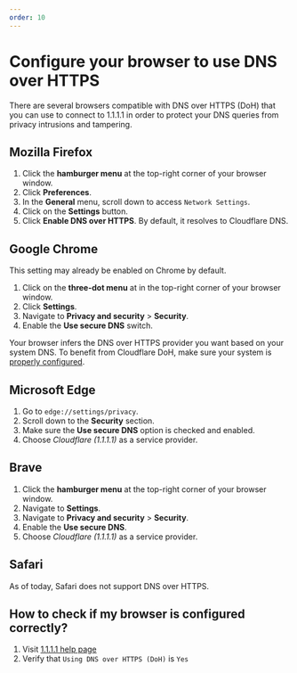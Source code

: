 ```yaml
---
order: 10
---
```


# Configure your browser to use DNS over HTTPS

There are several browsers compatible with DNS over HTTPS (DoH) that you can use to connect to 1.1.1.1 in order to protect your DNS queries from privacy intrusions and tampering.

## Mozilla Firefox

1. Click the **hamburger menu** at the top-right corner of your browser window.
1. Click **Preferences**.
1. In the **General** menu, scroll down to access `Network Settings`.
1. Click on the **Settings** button.
1. Click **Enable DNS over HTTPS**. By default, it resolves to Cloudflare DNS.

## Google Chrome

<Aside>

This setting may already be enabled on Chrome by default.

</Aside>

1. Click on the **three-dot menu** at in the top-right corner of your browser window.
1. Click **Settings**.
1. Navigate to **Privacy and security** > **Security**.
1. Enable the **Use secure DNS** switch.

Your browser infers the DNS over HTTPS provider you want based on your system DNS. To benefit from Cloudflare DoH, make sure your system is [properly configured](https://1.1.1.1/dns/#setup-instructions).

## Microsoft Edge

1. Go to `edge://settings/privacy`.
1. Scroll down to the **Security** section.
1. Make sure the **Use secure DNS** option is checked and enabled.
1. Choose *Cloudflare (1.1.1.1)* as a service provider.

## Brave

1. Click the **hamburger menu** at the top-right corner of your browser window.
1. Navigate to **Settings**.
1. Navigate to **Privacy and security** > **Security**.
1. Enable the **Use secure DNS**.
1. Choose *Cloudflare (1.1.1.1)* as a service provider.

## Safari

As of today, Safari does not support DNS over HTTPS.

## How to check if my browser is configured correctly?

1. Visit [1.1.1.1 help page](https://1.1.1.1/help)
1. Verify that `Using DNS over HTTPS (DoH)` is `Yes`
